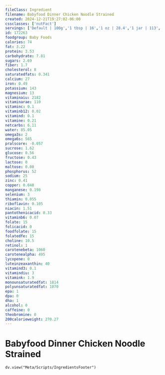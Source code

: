 ```yaml
---
fileClass: Ingredient
filename: Babyfood Dinner Chicken Noodle Strained
created: 2024-12-21T19:27:02-06:00
cssclasses: ['nutFact']
servings: ['Default | 100g','1 tbsp | 16','1 oz | 28.4','1 jar | 113','1 jar gerber second food (4 oz) | 113','1 jar beech-nut stage 2 (4 oz) | 113','1 jar heinz strained-2 (4 oz) | 113']
id: 172263
foodgroup: Baby Foods
calories: 74
fat: 3.22
protein: 3.53
carbohydrate: 7.81
sugars: 2.69
fiber: 1.7
cholesterol: 8
saturatedfats: 0.341
calcium: 27
iron: 0.49
potassium: 143
magnesium: 13
vitaminaiu: 2182
vitaminarae: 110
vitaminc: 0.1
vitaminb12: 0.02
vitamind: 0.1
vitamine: 0.21
netcarbs: 6.11
water: 85.05
omega3s: 2
omega6s: 565
pralscore: -0.057
sucrose: 1.62
glucose: 0.56
fructose: 0.43
lactose: 0
maltose: 0.08
phosphorus: 52
sodium: 25
zinc: 0.41
copper: 0.048
manganese: 0.198
selenium: 3
thiamin: 0.055
riboflavin: 0.105
niacin: 1.51
pantothenicacid: 0.33
vitaminb6: 0.07
folate: 15
folicacid: 0
foodfolate: 15
folatedfe: 15
choline: 10.5
retinol: 1
carotenebeta: 1060
carotenealpha: 495
lycopene: 0
luteinzeaxanthin: 40
vitamind3: 0.1
vitamindiu: 3
vitamink: 1.9
monounsaturatedfat: 1814
polyunsaturatedfat: 1070
epa: 1
dpa: 0
dha: 1
alcohol: 0
caffeine: 0
theobromine: 0
200calorieweight: 270.27
---
```


# Babyfood Dinner Chicken Noodle Strained

```dataviewjs
dv.view("Meta/Scripts/IngredientsFooter")
```